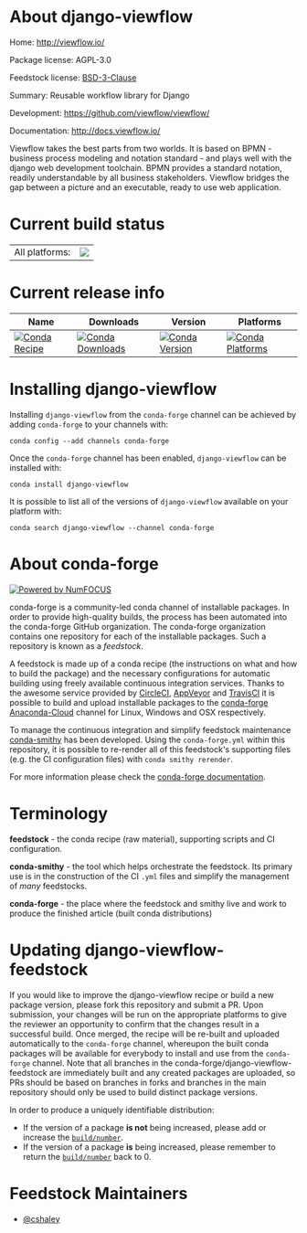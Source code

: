 About django-viewflow
=====================

Home: http://viewflow.io/

Package license: AGPL-3.0

Feedstock license: [BSD-3-Clause](https://github.com/conda-forge/django-viewflow-feedstock/blob/master/LICENSE.txt)

Summary: Reusable workflow library for Django

Development: https://github.com/viewflow/viewflow/

Documentation: http://docs.viewflow.io/

Viewflow takes the best parts from two worlds. It is based on BPMN -
business process modeling and notation standard - and plays well with the
django web development toolchain. BPMN provides a standard notation,
readily understandable by all business stakeholders. Viewflow bridges
the gap between a picture and an executable, ready to use web application.


Current build status
====================


<table><tr><td>All platforms:</td>
    <td>
      <a href="https://dev.azure.com/conda-forge/feedstock-builds/_build/latest?definitionId=3865&branchName=master">
        <img src="https://dev.azure.com/conda-forge/feedstock-builds/_apis/build/status/django-viewflow-feedstock?branchName=master">
      </a>
    </td>
  </tr>
</table>

Current release info
====================

| Name | Downloads | Version | Platforms |
| --- | --- | --- | --- |
| [![Conda Recipe](https://img.shields.io/badge/recipe-django--viewflow-green.svg)](https://anaconda.org/conda-forge/django-viewflow) | [![Conda Downloads](https://img.shields.io/conda/dn/conda-forge/django-viewflow.svg)](https://anaconda.org/conda-forge/django-viewflow) | [![Conda Version](https://img.shields.io/conda/vn/conda-forge/django-viewflow.svg)](https://anaconda.org/conda-forge/django-viewflow) | [![Conda Platforms](https://img.shields.io/conda/pn/conda-forge/django-viewflow.svg)](https://anaconda.org/conda-forge/django-viewflow) |

Installing django-viewflow
==========================

Installing `django-viewflow` from the `conda-forge` channel can be achieved by adding `conda-forge` to your channels with:

```
conda config --add channels conda-forge
```

Once the `conda-forge` channel has been enabled, `django-viewflow` can be installed with:

```
conda install django-viewflow
```

It is possible to list all of the versions of `django-viewflow` available on your platform with:

```
conda search django-viewflow --channel conda-forge
```


About conda-forge
=================

[![Powered by NumFOCUS](https://img.shields.io/badge/powered%20by-NumFOCUS-orange.svg?style=flat&colorA=E1523D&colorB=007D8A)](http://numfocus.org)

conda-forge is a community-led conda channel of installable packages.
In order to provide high-quality builds, the process has been automated into the
conda-forge GitHub organization. The conda-forge organization contains one repository
for each of the installable packages. Such a repository is known as a *feedstock*.

A feedstock is made up of a conda recipe (the instructions on what and how to build
the package) and the necessary configurations for automatic building using freely
available continuous integration services. Thanks to the awesome service provided by
[CircleCI](https://circleci.com/), [AppVeyor](https://www.appveyor.com/)
and [TravisCI](https://travis-ci.com/) it is possible to build and upload installable
packages to the [conda-forge](https://anaconda.org/conda-forge)
[Anaconda-Cloud](https://anaconda.org/) channel for Linux, Windows and OSX respectively.

To manage the continuous integration and simplify feedstock maintenance
[conda-smithy](https://github.com/conda-forge/conda-smithy) has been developed.
Using the ``conda-forge.yml`` within this repository, it is possible to re-render all of
this feedstock's supporting files (e.g. the CI configuration files) with ``conda smithy rerender``.

For more information please check the [conda-forge documentation](https://conda-forge.org/docs/).

Terminology
===========

**feedstock** - the conda recipe (raw material), supporting scripts and CI configuration.

**conda-smithy** - the tool which helps orchestrate the feedstock.
                   Its primary use is in the construction of the CI ``.yml`` files
                   and simplify the management of *many* feedstocks.

**conda-forge** - the place where the feedstock and smithy live and work to
                  produce the finished article (built conda distributions)


Updating django-viewflow-feedstock
==================================

If you would like to improve the django-viewflow recipe or build a new
package version, please fork this repository and submit a PR. Upon submission,
your changes will be run on the appropriate platforms to give the reviewer an
opportunity to confirm that the changes result in a successful build. Once
merged, the recipe will be re-built and uploaded automatically to the
`conda-forge` channel, whereupon the built conda packages will be available for
everybody to install and use from the `conda-forge` channel.
Note that all branches in the conda-forge/django-viewflow-feedstock are
immediately built and any created packages are uploaded, so PRs should be based
on branches in forks and branches in the main repository should only be used to
build distinct package versions.

In order to produce a uniquely identifiable distribution:
 * If the version of a package **is not** being increased, please add or increase
   the [``build/number``](https://conda.io/docs/user-guide/tasks/build-packages/define-metadata.html#build-number-and-string).
 * If the version of a package **is** being increased, please remember to return
   the [``build/number``](https://conda.io/docs/user-guide/tasks/build-packages/define-metadata.html#build-number-and-string)
   back to 0.

Feedstock Maintainers
=====================

* [@cshaley](https://github.com/cshaley/)

